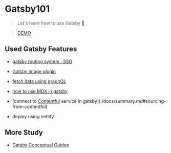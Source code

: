 # Gatsby101

> Let's learn how to use Gatsby 🚀

> [DEMO](https://gatsby101.netlify.app/)

## Used Gatsby Features

- [gatsby routing system : SSG](./docs/summary.md#gatsby-routing-system)

- [Gatsby Image plugin](./docs/summary.md#gatsby-image-plugin)

- [fetch data using graphQL](./docs/summary.md#graphql-in-gatsby)

- [how to use MDX in gatsby](./docs/summary.md#mdx-in-gatsby)

- [connect to [Contentful](https://www.contentful.com/) service in gatsby](./docs/summary.md#sourcing-from-contentful)

- deploy using netlify

## More Study

- [Gatsby Conceptual Guides](https://www.gatsbyjs.com/docs/conceptual/)
